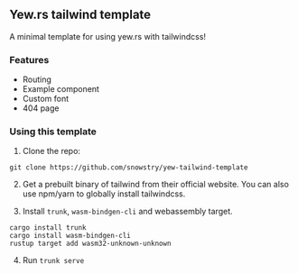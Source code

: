 ## Yew.rs tailwind template

A minimal template for using yew.rs with tailwindcss!

### Features

-   Routing
-   Example component
-   Custom font
-   404 page

### Using this template

1. Clone the repo:

```
git clone https://github.com/snowstry/yew-tailwind-template
```

2. Get a prebuilt binary of tailwind from their official website. You can also use npm/yarn to globally install tailwindcss.

3. Install `trunk`, `wasm-bindgen-cli` and webassembly target.

```
cargo install trunk
cargo install wasm-bindgen-cli
rustup target add wasm32-unknown-unknown
```

4. Run `trunk serve`
